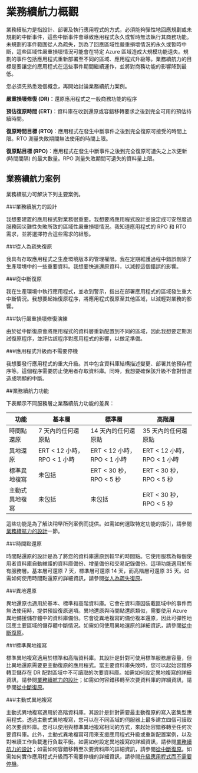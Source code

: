 <properties 
   pageTitle="Azure SQL Database 業務續航力概觀"
   description="了解可協助您的關鍵性雲端應用程式執行，以及可協助您從中斷和錯誤復原的 Azure SQL Database 內建功能和可用選項。"
   services="sql-database"
   documentationCenter="" 
   authors="elfisher" 
   manager="jeffreyg" 
   editor="monicar"/>

<tags
   ms.service="sql-database"
   ms.devlang="NA"
   ms.topic="article"
   ms.tgt_pltfrm="NA"
   ms.workload="data-management" 
   ms.date="04/13/2015"
   ms.author="elfish"/>

# 業務續航力概觀

業務續航力是指設計、部署及執行應用程式的方式，必須能夠彈性地回應規劃或未規劃的中斷事件，這些中斷事件會導致應用程式永久或暫時無法執行其商務功能。未規劃的事件範圍從人為疏失，到為了回應區域性嚴重損壞情況的永久或暫時中斷，這些區域性嚴重損壞情況可能會在特定 Azure 區域造成大規模功能遺失。規劃的事件包括應用程式重新部署至不同的區域、應用程式升級等。業務續航力的目標是要讓您的應用程式在這些事件期間繼續運作，並將對商務功能的影響降到最低。

您必須先熟悉幾個概念，再開始討論業務續航力案例。

**嚴重損壞修復 (DR)**：還原應用程式之一般商務功能的程序

**預估復原時間 (ERT)**：資料庫在收到還原或容錯移轉要求之後到完全可用的預估持續時間。

**復原時間目標 (RTO)**：應用程式在發生中斷事件之後到完全復原可接受的時間上限。RTO 測量失敗期間無法使用的時間上限。

**復原點目標 (RPO)**：應用程式在發生中斷事件之後到完全復原可遺失之上次更新 (時間間隔) 的最大數量。RPO 測量失敗期間可遺失的資料量上限。


## 業務續航力案例

業務續航力可解決下列主要案例。

###業務續航力的設計

我想要建置的應用程式對業務很重要。我想要將應用程式設計並設定成可安然度過服務因災難性失敗所致的區域性嚴重損壞情況。我知道應用程式的 RPO 和 RTO 需求，並將選擇符合這些需求的組態。

###從人為疏失復原

我具有存取應用程式之生產環境版本的管理權限。我在定期維護過程中錯誤刪除了生產環境中的一些重要資料。我想要快速還原資料，以減輕這個錯誤的影響。

###從中斷復原

我在生產環境中執行應用程式，並收到警示，指出在部署應用程式的區域發生重大中斷情況。我想要起始復原程序，將應用程式復原至其他區域，以減輕對業務的影響。

###執行嚴重損壞修復演練

由於從中斷復原會將應用程式的資料層重新配置到不同的區域，因此我想要定期測試復原程序，並評估該程序對應用程式的影響，以做足準備。

###應用程式升級而不需要停機

我想要發行應用程式的重大升級。其中包含資料庫結構描述變更、部署其他預存程序等。這個程序需要防止使用者存取資料庫。同時，我想要確保該升級不會對營運造成明顯的中斷。

##業務續航力功能

下表顯示不同服務層之業務續航力功能的差異：

| 功能 | 基本層 | 標準層 |高階層 
| --- |--- | --- | ---
| 時間點還原 | 7 天內的任何還原點 | 14 天內的任何還原點 | 35 天內的任何還原點
| 異地還原 | ERT < 12 小時，RPO < 1 小時 | ERT < 12 小時，RPO < 1 小時 | ERT < 12 小時，RPO < 1 小時
| 標準異地複寫 | 未包括 | ERT < 30 秒，RPO < 5 秒 | ERT < 30 秒，RPO < 5 秒
| 主動式異地複寫 | 未包括 | 未包括 | ERT < 30 秒，RPO < 5 秒

這些功能是為了解決稍早所列案例而提供。如需如何選取特定功能的指引，請參閱[業務續航力的設計](sql-database-business-continuity-design.md)一節。

###時間點還原

時間點還原的設計是為了將您的資料庫還原到較早的時間點。它使用服務為每個使用者資料庫自動維護的資料庫備份、增量備份和交易記錄備份。這項功能適用於所有服務層。基本層可還原 7 天，標準層可還原 14 天，而高階層可還原 35 天。如需如何使用時間點還原的詳細資訊，請參閱[從人為疏失復原](sql-database-user-error-recovery.md)。

###異地還原

異地還原也適用於基本、標準和高階資料庫。它會在資料庫因裝載區域中的事件而無法使用時，提供預設復原選項。異地還原與時間點還原類似，需要使用 Azure 異地備援儲存體中的資料庫備份。它會從異地複寫的備份複本還原，因此可彈性地回應主要區域的儲存體中斷情況。如需如何使用異地還原的詳細資訊，請參閱[從中斷復原](sql-database-disaster-recovery.md)。

###標準異地複寫

標準異地複寫適用於標準和高階資料庫。其設計是針對可使用標準服務層容量，但比異地還原需要更主動復原的應用程式。當主要資料庫失敗時，您可以起始容錯移轉至儲存在 DR 配對區域中不可讀取的次要資料庫。如需如何設定異地複寫的詳細資訊，請參閱[業務續航力的設計](sql-database-business-continuity-design.md)；如需如何容錯移轉至次要資料庫的詳細資訊，請參閱[從中斷復原](sql-database-disaster-recovery.md)。

###主動式異地複寫

主動式異地複寫適用於高階資料庫。其設計是針對需要最主動復原的寫入密集型應用程式。透過主動式異地複寫，您可以在不同區域的伺服器上最多建立四個可讀取的次要資料庫。您可以使用與標準異地複寫相同的方式，來起始容錯移轉至任何次要資料庫。此外，主動式異地複寫可用來支援應用程式升級或重新配置案例，以及對唯讀工作負載進行負載平衡。如需如何設定異地複寫的詳細資訊，請參閱[業務續航力的設計](sql-database-business-continuity-design.md)；如需如何容錯移轉至次要資料庫的詳細資訊，請參閱[從中斷復原](sql-database-disaster-recovery.md)。如需如何實作應用程式升級而不需要停機的詳細資訊，請參閱[升級應用程式而不需要停機](sql-database-business-continuity-application-upgrade.md)。



 

<!---HONumber=July15_HO2-->